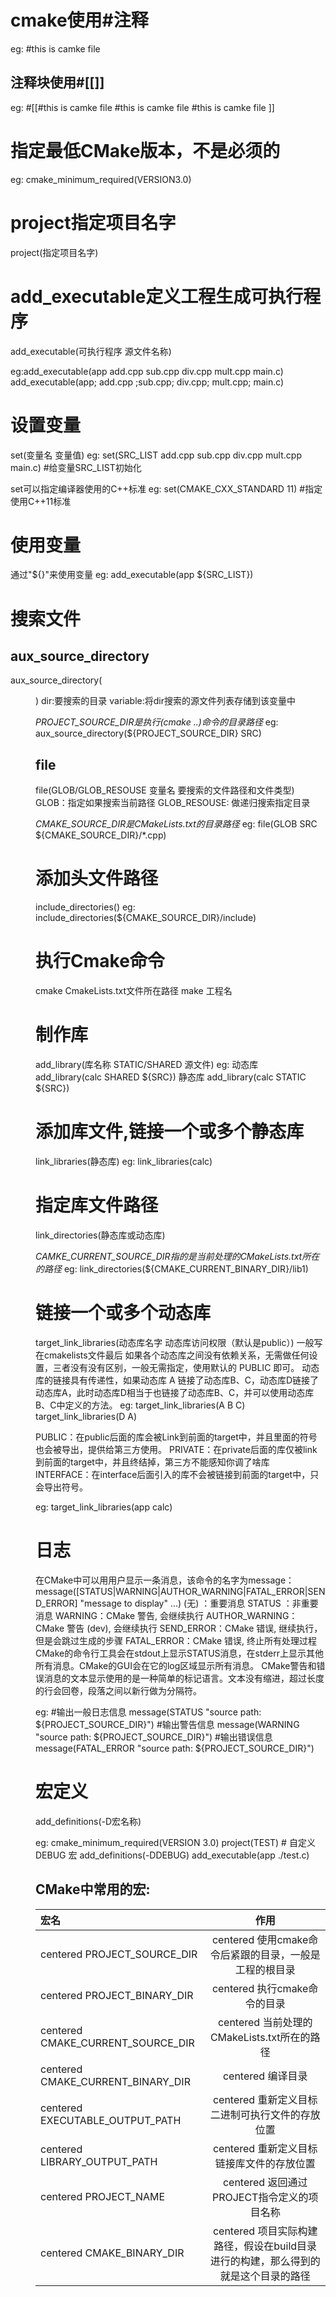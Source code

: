 # cmake使用#注释
  eg: #this is camke file
## 注释块使用#[[]]
  eg: #[[#this is camke file
        #this is camke file
        #this is camke file
      ]]

# 指定最低CMake版本，不是必须的
  eg: cmake_minimum_required(VERSION3.0)

# project指定项目名字
  project(指定项目名字)

# add_executable定义工程生成可执行程序
  add_executable(可执行程序 源文件名称)

  eg:add_executable(app add.cpp sub.cpp div.cpp mult.cpp main.c)
    add_executable(app; add.cpp ;sub.cpp; div.cpp; mult.cpp; main.c)

# 设置变量
  set(变量名 变量值)
  eg: set(SRC_LIST add.cpp sub.cpp div.cpp mult.cpp main.c)  #给变量SRC_LIST初始化

  set可以指定编译器使用的C++标准
  eg: set(CMAKE_CXX_STANDARD 11) #指定使用C++11标准

# 使用变量
  通过"${}"来使用变量
  eg: add_executable(app ${SRC_LIST})

# 搜索文件
  ## aux_source_directory

  aux_source_directory(<dir> <variable>)
  dir:要搜索的目录
  variable:将dir搜索的源文件列表存储到该变量中

  *PROJECT_SOURCE_DIR是执行(cmake ..)命令的目录路径*
  eg: aux_source_directory(${PROJECT_SOURCE_DIR} SRC)  

  ## file

  file(GLOB/GLOB_RESOUSE 变量名 要搜索的文件路径和文件类型)
  GLOB：指定如果搜索当前路径
  GLOB_RESOUSE: 做递归搜索指定目录

  *CMAKE_SOURCE_DIR是CMakeLists.txt的目录路径*
  eg: file(GLOB SRC ${CMAKE_SOURCE_DIR}/*.cpp) 

# 添加头文件路径
  include_directories()
  eg: include_directories(${CMAKE_SOURCE_DIR}/include)

# 执行Cmake命令
  cmake CmakeLists.txt文件所在路径
  make 工程名

# 制作库
  add_library(库名称 STATIC/SHARED 源文件)
  eg: 动态库 add_library(calc SHARED ${SRC})
      静态库 add_library(calc STATIC ${SRC})

# 添加库文件,链接一个或多个静态库
  link_libraries(静态库)
  eg: link_libraries(calc)

# 指定库文件路径
  link_directories(静态库或动态库)

  *CAMKE_CURRENT_SOURCE_DIR指的是当前处理的CMakeLists.txt所在的路径*
  eg: link_directories(${CMAKE_CURRENT_BINARY_DIR}/lib1)  

# 链接一个或多个动态库 
  target_link_libraries(动态库名字 动态库访问权限（默认是public）) 一般写在cmakelists文件最后
  如果各个动态库之间没有依赖关系，无需做任何设置，三者没有没有区别，一般无需指定，使用默认的 PUBLIC 即可。
  动态库的链接具有传递性，如果动态库 A 链接了动态库B、C，动态库D链接了动态库A，此时动态库D相当于也链接了动态库B、C，并可以使用动态库B、C中定义的方法。
  eg: target_link_libraries(A B C)
      target_link_libraries(D A)

  PUBLIC：在public后面的库会被Link到前面的target中，并且里面的符号也会被导出，提供给第三方使用。
  PRIVATE：在private后面的库仅被link到前面的target中，并且终结掉，第三方不能感知你调了啥库
  INTERFACE：在interface后面引入的库不会被链接到前面的target中，只会导出符号。

  eg: target_link_libraries(app calc)

# 日志
  在CMake中可以用用户显示一条消息，该命令的名字为message：
  message([STATUS|WARNING|AUTHOR_WARNING|FATAL_ERROR|SEND_ERROR] "message to display" ...)
  (无) ：重要消息
  STATUS ：非重要消息
  WARNING：CMake 警告, 会继续执行
  AUTHOR_WARNING：CMake 警告 (dev), 会继续执行
  SEND_ERROR：CMake 错误, 继续执行，但是会跳过生成的步骤
  FATAL_ERROR：CMake 错误, 终止所有处理过程
  CMake的命令行工具会在stdout上显示STATUS消息，在stderr上显示其他所有消息。CMake的GUI会在它的log区域显示所有消息。
  CMake警告和错误消息的文本显示使用的是一种简单的标记语言。文本没有缩进，超过长度的行会回卷，段落之间以新行做为分隔符。

  eg: 
    #输出一般日志信息
    message(STATUS "source path: ${PROJECT_SOURCE_DIR}")
    #输出警告信息
    message(WARNING "source path: ${PROJECT_SOURCE_DIR}")
    #输出错误信息
    message(FATAL_ERROR "source path: ${PROJECT_SOURCE_DIR}")

# 宏定义
  add_definitions(-D宏名称)

  eg: cmake_minimum_required(VERSION 3.0)
      project(TEST)
      # 自定义 DEBUG 宏
      add_definitions(-DDEBUG)
      add_executable(app ./test.c)

  ## CMake中常用的宏:

  |  宏名  |  作用  |
  |:--------|:--------:|
  |  centered PROJECT_SOURCE_DIR | centered 使用cmake命令后紧跟的目录，一般是工程的根目录 |
  |  centered PROJECT_BINARY_DIR | centered 执行cmake命令的目录 |
  |  centered CMAKE_CURRENT_SOURCE_DIR | centered 当前处理的CMakeLists.txt所在的路径 |
  |  centered CMAKE_CURRENT_BINARY_DIR | centered 编译目录 |
  |  centered EXECUTABLE_OUTPUT_PATH | centered 重新定义目标二进制可执行文件的存放位置 |
  |  centered LIBRARY_OUTPUT_PATH | centered 重新定义目标链接库文件的存放位置 |
  |  centered PROJECT_NAME | centered 返回通过PROJECT指令定义的项目名称 |
  |  centered CMAKE_BINARY_DIR | centered 项目实际构建路径，假设在build目录进行的构建，那么得到的就是这个目录的路径 |

